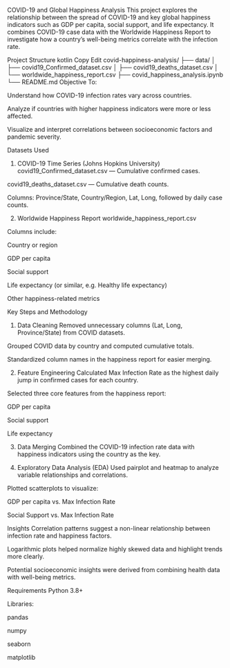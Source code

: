 COVID-19 and Global Happiness Analysis
This project explores the relationship between the spread of COVID-19 and key global happiness indicators such as GDP per capita, social support, and life expectancy. It combines COVID-19 case data with the Worldwide Happiness Report to investigate how a country’s well-being metrics correlate with the infection rate.

Project Structure
kotlin
Copy
Edit
covid-happiness-analysis/
├── data/
│   ├── covid19_Confirmed_dataset.csv
│   ├── covid19_deaths_dataset.csv
│   └── worldwide_happiness_report.csv
├── covid_happiness_analysis.ipynb
└── README.md
Objective
To:

Understand how COVID-19 infection rates vary across countries.

Analyze if countries with higher happiness indicators were more or less affected.

Visualize and interpret correlations between socioeconomic factors and pandemic severity.

Datasets Used
1. COVID-19 Time Series (Johns Hopkins University)
covid19_Confirmed_dataset.csv — Cumulative confirmed cases.

covid19_deaths_dataset.csv — Cumulative death counts.

Columns: Province/State, Country/Region, Lat, Long, followed by daily case counts.

2. Worldwide Happiness Report
worldwide_happiness_report.csv

Columns include:

Country or region

GDP per capita

Social support

Life expectancy (or similar, e.g. Healthy life expectancy)

Other happiness-related metrics

Key Steps and Methodology
1. Data Cleaning
Removed unnecessary columns (Lat, Long, Province/State) from COVID datasets.

Grouped COVID data by country and computed cumulative totals.

Standardized column names in the happiness report for easier merging.

2. Feature Engineering
Calculated Max Infection Rate as the highest daily jump in confirmed cases for each country.

Selected three core features from the happiness report:

GDP per capita

Social support

Life expectancy

3. Data Merging
Combined the COVID-19 infection rate data with happiness indicators using the country as the key.

4. Exploratory Data Analysis (EDA)
Used pairplot and heatmap to analyze variable relationships and correlations.

Plotted scatterplots to visualize:

GDP per capita vs. Max Infection Rate

Social Support vs. Max Infection Rate

Insights
Correlation patterns suggest a non-linear relationship between infection rate and happiness factors.

Logarithmic plots helped normalize highly skewed data and highlight trends more clearly.

Potential socioeconomic insights were derived from combining health data with well-being metrics.

Requirements
Python 3.8+

Libraries:

pandas

numpy

seaborn

matplotlib